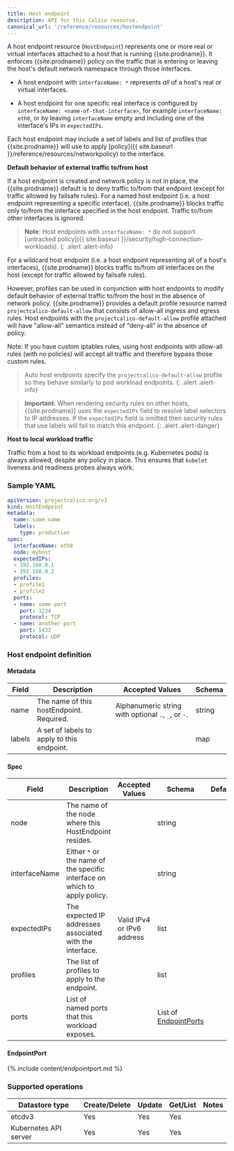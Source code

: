 ```yaml
---
title: Host endpoint
description: API for this Calico resource.
canonical_url: '/reference/resources/hostendpoint'
---
```


A host endpoint resource (`HostEndpoint`) represents one or more real or virtual interfaces
attached to a host that is running {{site.prodname}}.  It enforces {{site.prodname}} policy on
the traffic that is entering or leaving the host's default network namespace through those
interfaces.

-  A host endpoint with `interfaceName: *` represents _all_ of a host's real or virtual
   interfaces.

-  A host endpoint for one specific real interface is configured by `interfaceName: <name-of-that-interface>`,
   for example `interfaceName: eth0`, or by leaving `interfaceName`
   empty and including one of the interface's IPs in `expectedIPs`.

Each host endpoint may include a set of labels and list of profiles that {{site.prodname}}
will use to apply
[policy]({{ site.baseurl }}/reference/resources/networkpolicy)
to the interface.

**Default behavior of external traffic to/from host**

If a host endpoint is created and network policy is not in place, the {{site.prodname}} default is to deny traffic to/from that endpoint (except for traffic allowed by failsafe rules).
For a named host endpoint (i.e. a host endpoint representing a specific interface), {{site.prodname}} blocks traffic only to/from the interface specified in the host endpoint. Traffic to/from other interfaces is ignored.

> **Note**: Host endpoints with `interfaceName: *` do not support [untracked policy]({{ site.baseurl }}/security/high-connection-workloads).
{: .alert .alert-info}

For a wildcard host endpoint (i.e. a host endpoint representing all of a host's interfaces), {{site.prodname}} blocks traffic to/from _all_ interfaces on the host (except for traffic allowed by failsafe rules).

However, profiles can be used in conjunction with host endpoints to modify default behavior of external traffic to/from the host in the absence of network policy.
{{site.prodname}} provides a default profile resource named `projectcalico-default-allow` that consists of allow-all ingress and egress rules.
Host endpoints with the `projectcalico-default-allow` profile attached will have "allow-all" semantics instead of "deny-all" in the absence of policy.

Note: If you have custom iptables rules, using host endpoints with allow-all rules (with no policies) will accept all traffic and therefore bypass those custom rules.

> Auto host endpoints specify the `projectcalico-default-allow` profile so they behave similarly to pod workload endpoints.
{: .alert .alert-info}

> **Important**: When rendering security rules on other hosts, {{site.prodname}} uses the
> `expectedIPs` field to resolve label selectors to IP addresses. If the `expectedIPs` field
> is omitted then security rules that use labels will fail to match this endpoint.
{: .alert .alert-danger}

**Host to local workload traffic**

Traffic from a host to its workload endpoints (e.g. Kubernetes pods) is always allowed, despite any policy in place. This ensures that `kubelet` liveness and readiness probes always work.

### Sample YAML

```yaml
apiVersion: projectcalico.org/v3
kind: HostEndpoint
metadata:
  name: some.name
  labels:
    type: production
spec:
  interfaceName: eth0
  node: myhost
  expectedIPs:
  - 192.168.0.1
  - 192.168.0.2
  profiles:
  - profile1
  - profile2
  ports:
  - name: some-port
    port: 1234
    protocol: TCP
  - name: another-port
    port: 5432
    protocol: UDP
```

### Host endpoint definition

#### Metadata

| Field   | Description                                | Accepted Values                                     | Schema |
|---------|--------------------------------------------|-----------------------------------------------------|--------|
| name    | The name of this hostEndpoint. Required.   | Alphanumeric string with optional `.`, `_`, or `-`. | string |
| labels  | A set of labels to apply to this endpoint. |                                                     | map    |

#### Spec

| Field         | Description                                              | Accepted Values             | Schema                                 | Default |
|---------------|----------------------------------------------------------|-----------------------------|----------------------------------------|---------|
| node          | The name of the node where this HostEndpoint resides.    |                             | string                                 |
| interfaceName | Either `*` or the name of the specific interface on which to apply policy. |           | string                                 |
| expectedIPs   | The expected IP addresses associated with the interface. | Valid IPv4 or IPv6 address  | list                                   |
| profiles      | The list of profiles to apply to the endpoint.           |                             | list                                   |
| ports         | List of named ports that this workload exposes.          |                             | List of [EndpointPorts](#endpointport) |

#### EndpointPort

{% include content/endpointport.md %}

### Supported operations

| Datastore type        | Create/Delete | Update | Get/List | Notes
|-----------------------|---------------|--------|----------|------
| etcdv3                | Yes           | Yes    | Yes      |
| Kubernetes API server | Yes           | Yes    | Yes      |

